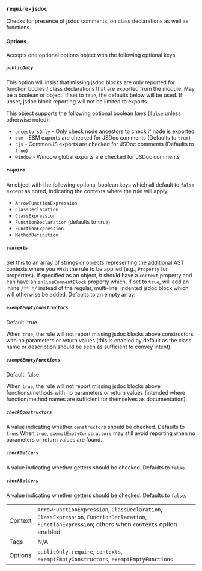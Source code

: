 ### `require-jsdoc`

Checks for presence of jsdoc comments, on class declarations as well as
functions.

#### Options

Accepts one optional options object with the following optional keys.

##### `publicOnly`

This option will insist that missing jsdoc blocks are only reported for
function bodies / class declarations that are exported from the module.
May be a boolean or object. If set to `true`, the defaults below will be
used. If unset, jsdoc block reporting will not be limited to exports.

This object supports the following optional boolean keys (`false` unless
otherwise noted):

- `ancestorsOnly` - Only check node ancestors to check if node is exported
- `esm` - ESM exports are checked for JSDoc comments (Defaults to `true`)
- `cjs` - CommonJS exports are checked for JSDoc comments  (Defaults to `true`)
- `window` - Window global exports are checked for JSDoc comments

##### `require`

An object with the following optional boolean keys which all default to
`false` except as noted, indicating the contexts where the rule will apply:

- `ArrowFunctionExpression`
- `ClassDeclaration`
- `ClassExpression`
- `FunctionDeclaration` (defaults to `true`)
- `FunctionExpression`
- `MethodDefinition`

##### `contexts`

Set this to an array of strings or objects representing the additional AST
contexts where you wish the rule to be applied (e.g., `Property` for
properties). If specified as an object, it should have a `context` property
and can have an `inlineCommentBlock` property which, if set to `true`, will
add an inline `/** */` instead of the regular, multi-line, indented jsdoc
block which will otherwise be added. Defaults to an empty array.

##### `exemptEmptyConstructors`

Default: true

When `true`, the rule will not report missing jsdoc blocks above constructors
with no parameters or return values (this is enabled by default as the class
name or description should be seen as sufficient to convey intent).

##### `exemptEmptyFunctions`

Default: false.

When `true`, the rule will not report missing jsdoc blocks above
functions/methods with no parameters or return values (intended where
function/method names are sufficient for themselves as documentation).

##### `checkConstructors`

A value indicating whether `constructor`s should be checked. Defaults to `true`.
When `true`, `exemptEmptyConstructors` may still avoid reporting when no
parameters or return values are found.

##### `checkGetters`

A value indicating whether getters should be checked. Defaults to `false`.

##### `checkSetters`

A value indicating whether getters should be checked. Defaults to `false`.

|||
|---|---|
|Context|`ArrowFunctionExpression`, `ClassDeclaration`, `ClassExpression`, `FunctionDeclaration`, `FunctionExpression`; others when `contexts` option enabled|
|Tags|N/A|
|Options|`publicOnly`, `require`, `contexts`, `exemptEmptyConstructors`, `exemptEmptyFunctions`|

<!-- assertions requireJsdoc -->
